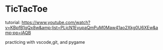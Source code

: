 # TicTacToe
tutorial: https://www.youtube.com/watch?v=KBpfB1qQx8w&amp;list=PLjcN1EyupaQmPuM0Maw41ao2Xkg0U6XEw&amp;pp=iAQB

practicing with vscode,git, and pygame
